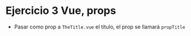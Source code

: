 # Ejercicio 3 Vue, props

- Pasar como prop a `TheTitle.vue` el título, el prop se llamará `propTitle`
